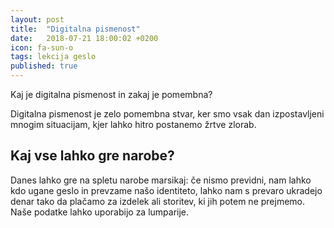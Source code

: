 ```yaml
---
layout: post
title:  "Digitalna pismenost"
date:   2018-07-21 18:00:02 +0200
icon: fa-sun-o
tags: lekcija geslo
published: true
---
```


Kaj je digitalna pismenost in zakaj je pomembna?

Digitalna pismenost je zelo pomembna stvar, ker smo vsak dan izpostavljeni mnogim situacijam, kjer lahko hitro postanemo žrtve zlorab. 

## Kaj vse lahko gre narobe?
Danes lahko gre na spletu narobe marsikaj: če nismo previdni, nam lahko kdo ugane geslo in prevzame našo identiteto, lahko nam s prevaro ukradejo denar tako da plačamo za izdelek ali storitev, ki jih potem ne prejmemo. Naše podatke lahko uporabijo za lumparije.